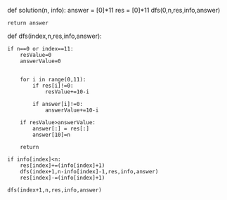 def solution(n, info):
    answer = [0]*11
    res = [0]*11
    dfs(0,n,res,info,answer)
    
    return answer

def dfs(index,n,res,info,answer):
    
    if n==0 or index==11:
        resValue=0
        answerValue=0
        
        
        for i in range(0,11):
            if res[i]!=0:
                resValue+=10-i
                
            if answer[i]!=0:
                answerValue+=10-i
            
        if resValue>answerValue:
            answer[:] = res[:]
            answer[10]=n
        
        return
    
    if info[index]<n:
        res[index]+=(info[index]+1)
        dfs(index+1,n-info[index]-1,res,info,answer)
        res[index]-=(info[index]+1)
        
    dfs(index+1,n,res,info,answer)
        
